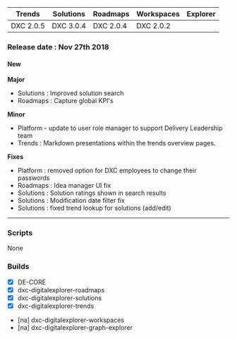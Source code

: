 Trends|Solutions|Roadmaps|Workspaces|Explorer
|----|----|----|----|----
|DXC 2.0.5|DXC 3.0.4|DXC 2.0.4|DXC 2.0.2|

### Release date : Nov 27th 2018

#### New
**Major**
- Solutions : Improved solution search
- Roadmaps : Capture global KPI's

**Minor**
- Platform - update to user role manager to support Delivery Leadership team
- Trends : Markdown presentations within the trends overview pages.

**Fixes**
- Platform : removed option for DXC employees to change their passwords
- Roadmaps : Idea manager UI fix
- Solutions : Solution ratings shown in search results
- Solutions : Modification date filter fix
- Solutions : fixed trend lookup for solutions (add/edit)


---
### Scripts
None

### Builds

- [x] DE-CORE
- [x] dxc-digitalexplorer-roadmaps
- [x] dxc-digitalexplorer-solutions
- [x] dxc-digitalexplorer-trends
- [na] dxc-digitalexplorer-workspaces
- [na] dxc-digitalexplorer-graph-explorer

